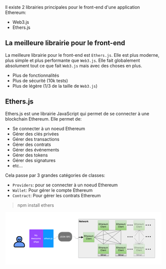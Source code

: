 Il existe 2 librairies principales pour le front-end d'une application Ethereum:
- Web3.js
- Ethers.js

## La meilleure librairie pour le front-end

La meilleure librairie pour le front-end est `Ethers.js`. Elle est plus moderne, plus simple et plus performante que `Web3.js`.
Elle fait globalement absolument tout ce que fait `Web3.js` mais avec des choses en plus.
- Plus de fonctionnalités
- Plus de sécurité (10k tests)
- Plus de légère (1/3 de la taille de `Web3.js`)

## Ethers.js

Ethers.js est une librairie JavaScript qui permet de se connecter à une blockchain Ethereum. Elle permet de:
- Se connecter à un noeud Ethereum
- Gérer des clés privées
- Gérer des transactions
- Gérer des contrats
- Gérer des événements
- Gérer des tokens
- Gérer des signatures
- etc...

Cela passe par 3 grandes catégories de classes:
- `Providers`: pour se connecter à un noeud Ethereum
- `Wallet`: Pour gérer le compte Ethereum
- `Contract`: Pour gérer les contrats Ethereum

> npm install ethers

![alt text](image.png)